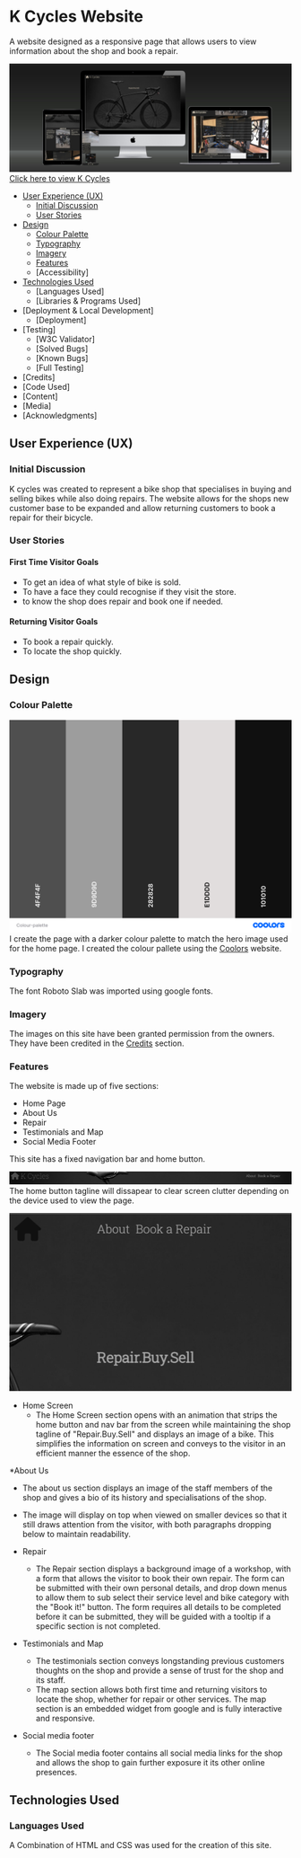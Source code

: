 # K Cycles Website
A website designed as a responsive page that allows users to view information about the shop and book a repair. 

![a display of website shown on multiple devices](assets/images/readme-images/multi-device-display.jpg) 
[Click here to view K Cycles](https://daviduwl.github.io/Project-One/)

* [User Experience (UX)](#user-experience-ux)
  * [Initial Discussion](#initial-discussion)
  * [User Stories](#user-stories)
* [Design](#design)
  * [Colour Palette](#colour-palette)
  * [Typography](#typography)
  * [Imagery](#imagery)
  * [Features](#features)
  * [Accessibility]
* [Technologies Used](#technologies-used)
  * [Languages Used]
  * [Libraries & Programs Used]
* [Deployment & Local Development]
  * [Deployment]
* [Testing]
  * [W3C Validator]
  * [Solved Bugs]
  * [Known Bugs]
  * [Full Testing]
* [Credits]
* [Code Used]
* [Content]
* [Media]
* [Acknowledgments]

## User Experience (UX)
### Initial Discussion
K cycles was created to represent a bike shop that specialises in buying and selling bikes while also doing repairs. The website allows for the shops new customer base
to be expanded and allow returning customers to book a repair for their bicycle. 

### User Stories
#### First Time Visitor Goals
* To get an idea of what style of bike is sold.
* To have a face they could recognise if they visit the store. 
* to know the shop does repair and book one if needed. 
#### Returning Visitor Goals
* To book a repair quickly. 
* To locate the shop quickly. 

## Design
### Colour Palette 
![Picture of colour palette](assets/images/readme-images/Colour-palette.png)
I create the page with a darker colour palette to match the hero image used for the home page. I created the colour pallete using the [Coolors](http://www.coolors.co) website.

### Typography 
The font Roboto Slab was imported using google fonts.

### Imagery
The images on this site have been granted permission from the owners. They have been credited in the [Credits](#Credits) section.

### Features
The website is made up of five sections:
* Home Page
* About Us
* Repair
* Testimonials and Map
* Social Media Footer

This site has a fixed navigation bar and home button. 
  
![picture of home button and navigation bar](assets/images/readme-images/home-button-nav-bar.jpg)
The home button tagline will dissapear to clear screen clutter depending on the device used to view the page.  
  
![picture of nav bar tagline removed](assets/images/readme-images/home-button-nav-bar-hidden.png)

* Home Screen
  * The Home Screen section opens with an animation that strips the home button and nav bar from the screen while maintaining the shop tagline of "Repair.Buy.Sell" and displays an image 
  of a bike. This simplifies the information on screen and conveys to the visitor in an efficient manner the essence of the shop. 
  
*About Us
  * The about us section displays an image of the staff members of the shop and gives a bio of its history and specialisations of the shop. 
  * The image will display on top when viewed on smaller devices so that it still draws attention from the visitor, with both paragraphs dropping below to maintain readability.

* Repair
  * The Repair section displays a background image of a workshop, with a form that allows the visitor to book their own repair. The form can be submitted with their own personal details, 
  and drop down menus to allow them to sub select their service level and bike category with the "Book it!" button. The form requires all details to be completed before it can be submitted, they will 
  be guided with a tooltip if a specific section is not completed. 

* Testimonials and Map
  * The testimonials section conveys longstanding previous customers thoughts on the shop and provide a sense of trust for the shop and its staff. 
  * The map section allows both first time and returning visitors to locate the shop, whether for repair or other services. The map section is an embedded widget from google and is fully 
  interactive and responsive. 

* Social media footer
  * The Social media footer contains all social media links for the shop and allows the shop to gain further exposure it its other online presences. 


## Technologies Used 
### Languages Used 
A Combination of HTML and CSS was used for the creation of this site. 



  

